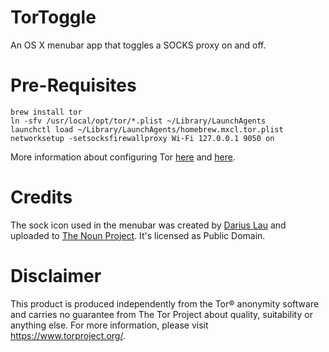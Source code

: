 TorToggle
=========
An OS X menubar app that toggles a SOCKS proxy on and off.


Pre-Requisites
==============
```
brew install tor
ln -sfv /usr/local/opt/tor/*.plist ~/Library/LaunchAgents
launchctl load ~/Library/LaunchAgents/homebrew.mxcl.tor.plist
networksetup -setsocksfirewallproxy Wi-Fi 127.0.0.1 9050 on
```

More information about configuring Tor [here](http://ramonski.de/blog/2012/07/03/using-tor-on-mac/) and [here](http://leonid.shevtsov.me/en/an-easy-way-to-use-tor-on-os-x).


Credits
=======
The sock icon used in the menubar was created by [Darius Lau](http://dariuslau.com) and uploaded to [The Noun Project]( https://thenounproject.com/term/sock/27503/). It's licensed as Public Domain.


Disclaimer
==========
This product is produced independently from the Tor® anonymity software and carries no guarantee from The Tor Project about quality, suitability or anything else. For more information, please visit https://www.torproject.org/.
